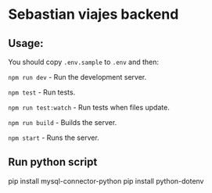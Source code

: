 # Sebastian viajes backend

## Usage:

You should copy `.env.sample` to `.env` and then:

`npm run dev` - Run the development server.

`npm test` - Run tests.

`npm run test:watch` - Run tests when files update.

`npm run build` - Builds the server.

`npm start` - Runs the server.

## Run python script
pip install mysql-connector-python
pip install python-dotenv

